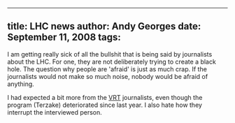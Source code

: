 -----
title:  LHC news
author: Andy Georges
date: September 11, 2008
tags: 
-----







I am getting really sick of all the bullshit that is being said by
journalists about the LHC. For one, they are not deliberately trying to
create a black hole. The question why people are 'afraid' is just as
much crap. If the journalists would not make so much noise, nobody would
be afraid of anything.


I had expected a bit more from the [VRT](http://www.vrt.be/)
journalists, even though the program (Terzake) deteriorated since last
year. I also hate how they interrupt the interviewed person.




